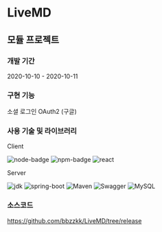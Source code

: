 # LiveMD

## 모듈 프로젝트 

### 개발 기간
2020-10-10 - 2020-10-11

### 구현 기능
소셜 로그인 OAuth2 (구글)

### 사용 기술 및 라이브러리
Client 

![node-badge](https://img.shields.io/badge/Node-14.12.0-yellowgreen) ![npm-badge](https://img.shields.io/badge/NPM-6.14.8-brightgreen) ![react](https://img.shields.io/badge/React-library-orange) 

Server

![jdk](https://img.shields.io/badge/JDK-1.8.x-yellowgreen) ![spring-boot](https://img.shields.io/badge/SpringBoot-plugin-lightgray) ![Maven](https://img.shields.io/badge/Maven-build-blue) ![Swagger](https://img.shields.io/badge/Swagger-API-yellow) ![MySQL](https://img.shields.io/badge/MySQL-Database-green) 

### 소스코드
https://github.com/bbzzkk/LiveMD/tree/release